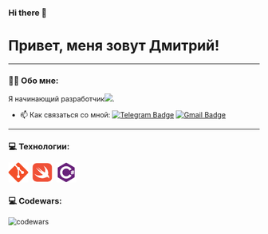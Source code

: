 ### Hi there 👋

# Привет, меня зовут Дмитрий!

---

### :man_technologist: Обо мне:

Я начинающий разработчик<img src="https://media.giphy.com/media/WUlplcMpOCEmTGBtBW/giphy.gif" width="30px">. 


- :mailbox: Как связаться со мной: [![Telegram Badge](https://img.shields.io/badge/-dmbelokon-blue?style=flat&logo=Telegram&logoColor=white)](https://t.me/dabelokon) [![Gmail Badge](https://img.shields.io/badge/-Gmail-red?style=flat&logo=Gmail&logoColor=white)](mailto:dabelokon@gmail.com)

---

### 💻 Технологии:

<div>
  <img src="https://github.com/devicons/devicon/blob/master/icons/git/git-original.svg" title="git" alt="git" width="40" height="40"/>&nbsp
  <img src="https://github.com/devicons/devicon/blob/1119b9f84c0290e0f0b38982099a2bd027a48bf1/icons/swift/swift-original.svg" title="Swift" alt="swift" width="40" height="40"/>&nbsp
  <img src="https://github.com/devicons/devicon/blob/master/icons/csharp/csharp-plain.svg" title="C#" alt="C#" width="40" height="40"/>&nbsp;
</div>

### 💻 Codewars:

![codewars](https://www.codewars.com/users/Deemonn/badges/large)

<!--
**deemond/deemond** is a ✨ _special_ ✨ repository because its `README.md` (this file) appears on your GitHub profile.

Here are some ideas to get you started:

- 🔭 I’m currently working on ...
- 🌱 I’m currently learning ...
- 👯 I’m looking to collaborate on ...
- 🤔 I’m looking for help with ...
- 💬 Ask me about ...
- 📫 How to reach me: ...
- 😄 Pronouns: ...
- ⚡ Fun fact: ...
-->
